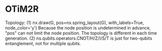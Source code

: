 # OTiM2R
Topology:
(1) nx.draw(G, pos=nx.spring_layout(G), with_labels=True, node_color='y') Because the node position is undetermined in advance, "pos" can not limit the node position. The topology is different in each time generation. 
(2) ns.qubits.operators.CNOT/H/Z/I/S/T is just for two-qubits entanglement, not for multiple qubits.
